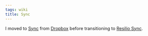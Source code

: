 ```yaml
---
tags: wiki
title: Sync
---
```


I moved to [Sync](https://www.sync.com/) from [Dropbox](/wiki/Dropbox) before transitioning to [Resilio Sync](/wiki/Resilio_Sync).
